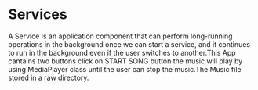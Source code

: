 # Services
A Service is an application component that can perform long-running operations in the background once we can start a service, and it
continues to run in the background even if the user switches to another.This App cantains two buttons click on START SONG button the music
will play by using MediaPlayer class until the user can stop the music.The Music file stored in a raw directory.
